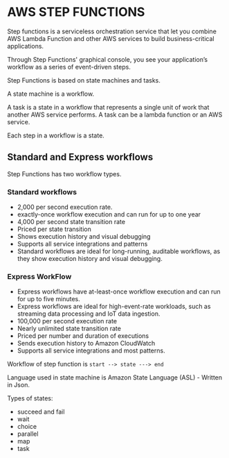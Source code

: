 # AWS STEP FUNCTIONS

Step functions is a serviceless orchestration service that let you combine AWS Lambda Function and other AWS services to build business-critical applications.

Through Step Functions' graphical console, you see your application’s workflow as a series of event-driven steps.

Step Functions is based on state machines and tasks.

A state machine is a workflow.

A task is a state in a workflow that represents a single unit of work that another AWS service performs. A task can be a lambda function or an AWS service.

Each step in a workflow is a state.

## Standard and Express workflows

Step Functions has two workflow types.


### Standard workflows

- 2,000 per second execution rate.
- exactly-once workflow execution and can run for up to one year
- 4,000 per second state transition rate
- Priced per state transition
- Shows execution history and visual debugging
- Supports all service integrations and patterns
- Standard workflows are ideal for long-running, auditable workflows, as they show execution history and visual debugging.

### Express WorkFlow

- Express workflows have at-least-once workflow execution and can run for up to five minutes.
- Express workflows are ideal for high-event-rate workloads, such as streaming data processing and IoT data ingestion.
- 100,000 per second execution rate
- Nearly unlimited state transition rate
- Priced per number and duration of executions
- Sends execution history to Amazon CloudWatch
- Supports all service integrations and most patterns.

Workflow of step function is ``` start --> state ---> end ```

Language used in state machine is Amazon State Language (ASL) - Written in Json.

Types of states:

- succeed and fail
- wait
- choice
- parallel
- map
- task
